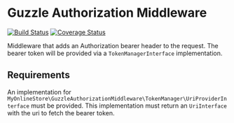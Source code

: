 # Guzzle Authorization Middleware
[![Build Status](https://travis-ci.org/MyOnlineStore/guzzle-authorization-middleware.svg?branch=master)](https://travis-ci.org/MyOnlineStore/guzzle-authorization-middleware)
[![Coverage Status](https://coveralls.io/repos/github/MyOnlineStore/guzzle-authorization-middleware/badge.svg?branch=add-coveralls)](https://coveralls.io/github/MyOnlineStore/guzzle-authorization-middleware?branch=add-coveralls)

Middleware that adds an Authorization bearer header to the request. The bearer token will be provided
via a `TokenManagerInterface` implementation.

## Requirements

An implementation for `MyOnlineStore\GuzzleAuthorizationMiddleware\TokenManager\UriProviderInterface`
must be provided. This implementation must return an `UriInterface` with the uri to fetch the bearer
token.
